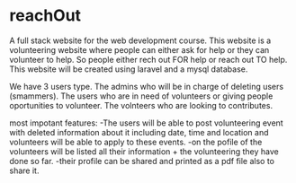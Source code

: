 # reachOut
A full stack website for the web development course. This website is a volunteering website where people can either ask for help or they can volunteer to help.
So people either rech out FOR help or reach out TO help.
This website will be created using laravel and a mysql database.

We have 3 users type. 
The admins who will be in charge of deleting users (smammers).
The users who are in need of volunteers or giving people oportunities to volunteer.
The volnteers who are looking to contributes.

most impotant features:
-The users will be able to post volunteering event with deleted information about it including date, time and location and volunteers will be able to apply to these events.
-on the pofile of the volunteers will be listed all their information + the volunteering they have done so far.
-their profile can be shared and printed as a pdf file also to share it.
